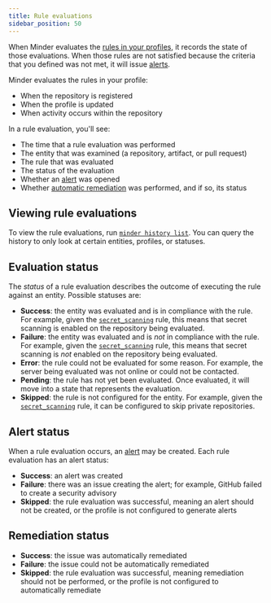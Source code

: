 ```yaml
---
title: Rule evaluations
sidebar_position: 50
---
```


When Minder evaluates the [rules in your profiles](profiles.md), it records the
state of those evaluations. When those rules are not satisfied because the
criteria that you defined was not met, it will issue [alerts](alerts.md).

Minder evaluates the rules in your profile:

- When the repository is registered
- When the profile is updated
- When activity occurs within the repository

In a rule evaluation, you'll see:

- The time that a rule evaluation was performed
- The entity that was examined (a repository, artifact, or pull request)
- The rule that was evaluated
- The status of the evaluation
- Whether an [alert](alerts.md) was opened
- Whether [automatic remediation](remediations.md) was performed, and if so, its
  status

## Viewing rule evaluations

To view the rule evaluations, run
[`minder history list`](../ref/cli/minder_history_list.md). You can query the
history to only look at certain entities, profiles, or statuses.

## Evaluation status

The _status_ of a rule evaluation describes the outcome of executing the rule
against an entity. Possible statuses are:

- **Success**: the entity was evaluated and is in compliance with the rule. For
  example, given the [`secret_scanning`](../ref/rules/secret_scanning.md) rule,
  this means that secret scanning is enabled on the repository being evaluated.
- **Failure**: the entity was evaluated and is _not_ in compliance with the
  rule. For example, given the
  [`secret_scanning`](../ref/rules/secret_scanning.md) rule, this means that
  secret scanning is _not_ enabled on the repository being evaluated.
- **Error**: the rule could not be evaluated for some reason. For example, the
  server being evaluated was not online or could not be contacted.
- **Pending**: the rule has not yet been evaluated. Once evaluated, it will move
  into a state that represents the evaluation.
- **Skipped**: the rule is not configured for the entity. For example, given the
  [`secret_scanning`](../ref/rules/secret_scanning.md) rule, it can be
  configured to skip private repositories.

## Alert status

When a rule evaluation occurs, an [alert](alerts.md) may be created. Each rule
evaluation has an alert status:

- **Success**: an alert was created
- **Failure**: there was an issue creating the alert; for example, GitHub failed
  to create a security advisory
- **Skipped**: the rule evaluation was successful, meaning an alert should not
  be created, or the profile is not configured to generate alerts

## Remediation status

- **Success**: the issue was automatically remediated
- **Failure**: the issue could not be automatically remediated
- **Skipped**: the rule evaluation was successful, meaning remediation should
  not be performed, or the profile is not configured to automatically remediate
